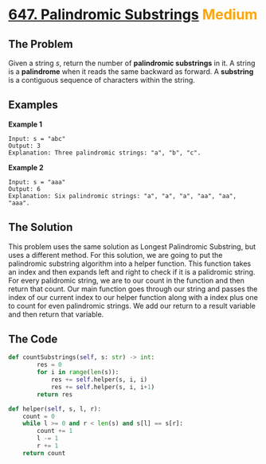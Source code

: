 # [647. Palindromic Substrings](https://leetcode.com/problems/palindromic-substrings/description/) <span style="color:orange">Medium</span>

## **The Problem**
Given a string *s*, return the number of **palindromic substrings** in it.
A string is a **palindrome** when it reads the same backward as forward.
A **substring** is a contiguous sequence of characters within the string.

## **Examples**
**Example 1**

```
Input: s = "abc"
Output: 3
Explanation: Three palindromic strings: "a", "b", "c".
```
**Example 2**

```
Input: s = "aaa"
Output: 6
Explanation: Six palindromic strings: "a", "a", "a", "aa", "aa", "aaa".
```

## **The Solution**
This problem uses the same solution as Longest Palindromic Substring, but uses a different method.
For this solution, we are going to put the palindromic substring algorithm into a helper function. This function takes an index and then expands left and right to check if it is a palidromic string. For every palidromic string, we are to our count in the function and then return that count. Our main function goes through our string and passes the index of our current index to our helper function along with a index plus one to count for even palindromic strings. We add our return to a result variable and then return that variable.

## **The Code**

```python
def countSubstrings(self, s: str) -> int:
        res = 0
        for i in range(len(s)):
            res += self.helper(s, i, i)
            res += self.helper(s, i, i+1)
        return res

def helper(self, s, l, r):
    count = 0
    while l >= 0 and r < len(s) and s[l] == s[r]:
        count += 1
        l -= 1
        r += 1
    return count
```